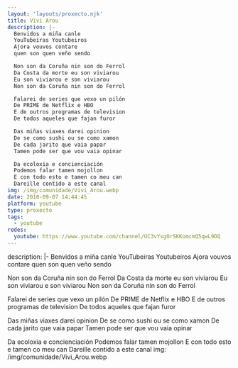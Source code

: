 ```yaml
---
layout: 'layouts/proxecto.njk'
title: Vivi Arou
description: |-
  Benvidos a miña canle
  YouTubeiras Youtubeiros
  Ajora vouvos contare
  quen son quen veño sendo

  Non son da Coruña nin son do Ferrol
  Da Costa da morte eu son viviarou
  Eu son viviarou e son viviarou
  Non son da Coruña nin son do Ferrol

  Falarei de series que vexo un pilón
  De PRIME de Netflix e HBO
  E de outros programas de television
  De todos aqueles que fajan furor

  Das miñas viaxes darei opinion
  De se como sushi ou se como xamon
  De cada jarito que vaia papar
  Tamen pode ser que vou vaia opinar

  Da ecoloxia e concienciación
  Podemos falar tamen mojollon
  E con todo esto e tamen co meu can
  Dareille contido a este canal
img: /img/comunidade/Vivi_Arou.webp
date: 2010-09-07 14:44:45
platform: youtube
type: proxecto
tags:
  - youtube
redes:
  youtube: https://www.youtube.com/channel/UC3vYsgOrSKKomcmQ5qwL9DQ
---
```

description: |-
  Benvidos a miña canle
  YouTubeiras Youtubeiros
  Ajora vouvos contare
  quen son quen veño sendo

  Non son da Coruña nin son do Ferrol
  Da Costa da morte eu son viviarou
  Eu son viviarou e son viviarou
  Non son da Coruña nin son do Ferrol

  Falarei de series que vexo un pilón
  De PRIME de Netflix e HBO
  E de outros programas de television
  De todos aqueles que fajan furor

  Das miñas viaxes darei opinion
  De se como sushi ou se como xamon
  De cada jarito que vaia papar
  Tamen pode ser que vou vaia opinar

  Da ecoloxia e concienciación
  Podemos falar tamen mojollon
  E con todo esto e tamen co meu can
  Dareille contido a este canal
img: /img/comunidade/Vivi_Arou.webp
